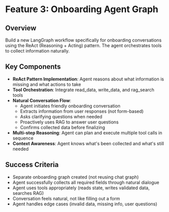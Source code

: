# Feature 3: Onboarding Agent Graph

## Overview
Build a new LangGraph workflow specifically for onboarding conversations using the ReAct (Reasoning + Acting) pattern. The agent orchestrates tools to collect information naturally.

## Key Components
- **ReAct Pattern Implementation**: Agent reasons about what information is missing and what actions to take
- **Tool Orchestration**: Integrate read_data, write_data, and rag_search tools
- **Natural Conversation Flow**:
  - Agent initiates friendly onboarding conversation
  - Extracts information from user responses (not form-based)
  - Asks clarifying questions when needed
  - Proactively uses RAG to answer user questions
  - Confirms collected data before finalizing
- **Multi-step Reasoning**: Agent can plan and execute multiple tool calls in sequence
- **Context Awareness**: Agent knows what's been collected and what's still needed

## Success Criteria
- Separate onboarding graph created (not reusing chat graph)
- Agent successfully collects all required fields through natural dialogue
- Agent uses tools appropriately (reads state, writes validated data, searches RAG)
- Conversation feels natural, not like filling out a form
- Agent handles edge cases (invalid data, missing info, user questions)
